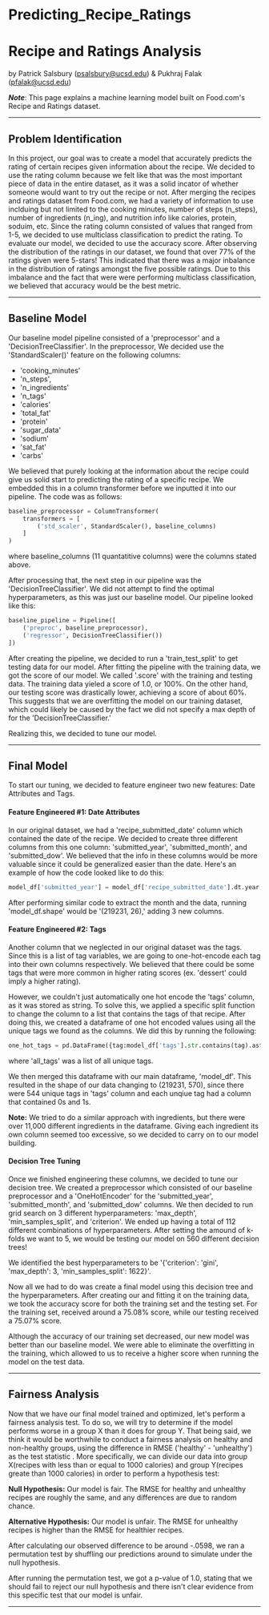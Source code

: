 # Predicting_Recipe_Ratings


# Recipe and Ratings Analysis

by Patrick Salsbury (psalsbury@ucsd.edu) & Pukhraj Falak (pfalak@ucsd.edu)

***Note***: This page explains a machine learning model built on Food.com's Recipe and Ratings dataset.


---

## Problem Identification

In this project, our goal was to create a model that accurately predicts the rating of certain recipes given information about the recipe. We decided to use the rating column because we felt like that was the most important piece of data in the entire dataset, as it was a solid incator of whether someone would want to try out the recipe or not. After merging the recipes and ratings dataset from Food.com, we had a variety of information to use inclduing but not limited to the cooking minutes, number of steps (n_steps), number of ingredients (n_ing), and nutrition info like calories, protein, soduim, etc. Since the rating column consisted of values that ranged from 1-5, we decided to use multiclass classification to predict the rating. To evaluate our model, we decided to use the accuracy score. After observing the distribution of the ratings in our dataset, we found that over 77% of the ratings given were 5-stars! This indicated that there was a major inbalance in the distribution of ratings amongst the five possible ratings. Due to this imbalance and the fact that were were performing multiclass classification, we believed that accuracy would be the best metric.

---

## Baseline Model

Our baseline model pipeline consisted of a 'preprocessor' and a 'DecisionTreeClassifier'. In the preprocessor, We decided use the 'StandardScaler()' feature on the following columns:

* 'cooking_minutes'
* 'n_steps', 
* 'n_ingredients'
* 'n_tags'
* 'calories' 
* 'total_fat'
* 'protein'
* 'sugar_data'
* 'sodium'
* 'sat_fat'
* 'carbs'

We believed that purely looking at the information about the recipe could give us solid start to predicting the rating of a specific recipe. We embedded this in a column transformer before we inputted it into our pipeline. The code was as follows:

```py
baseline_preprocessor = ColumnTransformer(
    transformers = [
        ('std_scaler', StandardScaler(), baseline_columns)
    ]
)
```
where baseline_columns (11 quantatitive columns) were the columns stated above. 

After processing that, the next step in our pipeline was the 'DecisionTreeClassifier'. We did not attempt to find the optimal hyperparameters, as this was just our baseline model. Our pipeline looked like this:

```py
baseline_pipeline = Pipeline([
    ('preproc', baseline_preprocessor),
    ('regressor', DecisionTreeClassifier())
])
```

After creating the pipeline, we decided to run a 'train_test_split' to get testing data for our model. After fitting the pipeline with the training data, we got the score of our model. We called '.score' with the training and testing data. The training data yieled a score of 1.0, or 100%. On the other hand, our testing score was drastically lower, achieving a score of about 60%. This suggests that we are overfitting the model on our training dataset, which could likely be caused by the fact we did not specify a max depth of for the 'DecisionTreeClassifier.' 

Realizing this, we decided to tune our model.

---

## Final Model

To start our tuning, we decided to feature engineer two new features: Date Attributes and Tags.

#### Feature Engineered #1: Date Attributes

In our original dataset, we had a 'recipe_submitted_date' column which contained the date of the recipe. We decided to create three different columns from this one column: 'submitted_year', 'submitted_month', and 'submitted_dow'. We believed that the info in these columns would be more valuable since it could be generalized easier than the date. Here's an example of how the code looked like to do this:

```py
model_df['submitted_year'] = model_df['recipe_submitted_date'].dt.year
```
After performing similar code to extract the month and the data, running 'model_df.shape' would be '(219231, 26),' adding 3 new columns.


#### Feature Engineered #2: Tags

Another column that we neglected in our original dataset was the tags. Since this is a list of tag variables, we are going to one-hot-encode each tag into their own columns respectively. We believed that there could be some tags that were more common in higher rating scores (ex. 'dessert' could imply a higher rating).

However, we couldn't just automatically one hot encode the 'tags' column, as it was stored as string. To solve this, we applied a specific split function to change the column to a list that contains the tags of that recipe. After doing this, we created a dataframe of one hot encoded values using all the unique tags we found as the columns. We did this by running the following: 

```py
one_hot_tags = pd.DataFrame({tag:model_df['tags'].str.contains(tag).astype(int) for tag in all_tags})
```
where 'all_tags' was a list of all unique tags.

We then merged this dataframe with our main dataframe, 'model_df'. This resulted in the shape of our data changing to (219231, 570), since there were 544 unique tags in 'tags' column and each unqiue tag had a column that contained 0s and 1s.

**Note:** We tried to do a similar approach with ingredients, but there were over 11,000 different ingredients in the dataframe. Giving each ingredient its own column seemed too excessive, so we decided to carry on to our model building.

#### Decision Tree Tuning

Once we finished engineering these columns, we decided to tune our decision tree. We created a preprocessor which consisted of our baseline preprocessor and a 'OneHotEncoder' for the 'submitted_year', 'submitted_month', and 'submitted_dow' columns. We then decided to run grid search on 3 different hyperparameters: 'max_depth', 'min_samples_split', and 'criterion'. We ended up having a total of 112 different combinations of hyperparameters. After setting the amound of k-folds we want to 5, we would be testing our model on 560 different decision trees!

We identified the best hyperparameters to be '{'criterion': 'gini', 'max_depth': 3, 'min_samples_split': 1622}'.

Now all we had to do was create a final model using this decision tree and the hyperparameters. After creating our and fitting it on the training data, we took the accuracy score for both the training set and the testing set. For the training set, received around a 75.08% score, while our testing received a 75.07% score. 

Although the accuracy of our training set decreased, our new model was better than our baseline model. We were able to eliminate the overfitting in the training, which allowed to us to receive a higher score when running the model on the test data.

---

## Fairness Analysis

Now that we have our final model trained and optimized, let's perform a fairness analysis test. To do so, we will try to determine if the model performs worse in a group X than it does for group Y. That being said, we think it would be worthwhile to conduct a fairness analysis on healthy and non-healthy groups, using the difference in RMSE ('healthy' - 'unhealthy') as the test statistic . More specifically, we can divide our data into group X(recipes with less than or equal to 1000 calories) and group Y(recipes greate than 1000 calories) in order to perform a hypothesis test:

**Null Hypothesis:** Our model is fair. The RMSE for healthy and unhealthy recipes are roughly the same, and any differences are due to random chance.

**Alternative Hypothesis:** Our model is unfair. The RMSE for unhealthy recipes is higher than the RMSE for healthier recipes.

After calculating our observed difference to be around -.0598, we ran a permutation test by shuffling our predictions around to simulate under the null hypothesis.

After running the permutation test, we got a p-value of 1.0, stating that we should fail to reject our null hypothesis and there isn't clear evidence from this specific test that our model is unfair.

---
